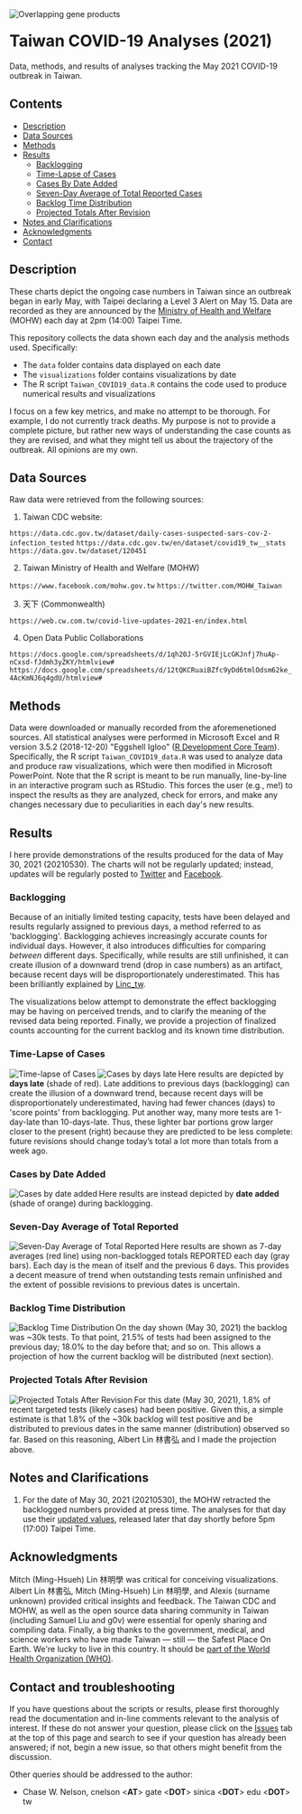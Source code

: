 <img src="https://github.com/chasewnelson/SARS-CoV-2-ORF3d/blob/master/images/cover_image.png?raw=true" title="Overlapping gene products" alt="Overlapping gene products" align="left" size="small">

# Taiwan COVID-19 Analyses (2021)
Data, methods, and results of analyses tracking the May 2021 COVID-19 outbreak in Taiwan.


## <a name="contents"></a>Contents

* [Description](#description)
* [Data Sources](#data-sources)
* [Methods](#methods)
* [Results](#results)
	* [Backlogging](#backlogging)
	* [Time-Lapse of Cases](#time)
	* [Cases By Date Added](#cases)
	* [Seven-Day Average of Total Reported Cases](#seven)
	* [Backlog Time Distribution](#backlog)
	* [Projected Totals After Revision](#projected)
* [Notes and Clarifications](#notes)
* [Acknowledgments](#acknowledgments)
* [Contact](#contact)


## <a name="description"></a>Description

These charts depict the ongoing case numbers in Taiwan since an outbreak began in early May, with Taipei declaring a Level 3 Alert on May 15. Data are recorded as they are announced by the [Ministry of Health and Welfare](https://www.facebook.com/mohw.gov.tw) (MOHW) each day at 2pm (14:00) Taipei Time. 

This repository collects the data shown each day and the analysis methods used. Specifically:

* The `data` folder contains data displayed on each date
* The `visualizations` folder contains visualizations by date
* The R script `Taiwan_COVID19_data.R` contains the code used to produce numerical results and visualizations

I focus on a few key metrics, and make no attempt to be thorough. For example, I do not currently track deaths. My purpose is not to provide a complete picture, but rather new ways of understanding the case counts as they are revised, and what they might tell us about the trajectory of the outbreak. All opinions are my own.


## <a name="data-sources"></a>Data Sources

Raw data were retrieved from the following sources:

1. Taiwan CDC website: 

`https://data.cdc.gov.tw/dataset/daily-cases-suspected-sars-cov-2-infection_tested`
`https://data.cdc.gov.tw/en/dataset/covid19_tw__stats`
`https://data.gov.tw/dataset/120451`

2. Taiwan Ministry of Health and Welfare (MOHW)

`https://www.facebook.com/mohw.gov.tw`
`https://twitter.com/MOHW_Taiwan`

3. 天下 (Commonwealth)

`https://web.cw.com.tw/covid-live-updates-2021-en/index.html`

4. Open Data Public Collaborations

`https://docs.google.com/spreadsheets/d/1qh20J-5rGVIEjLcGKJnfj7huAp-nCxsd-fJdmh3yZKY/htmlview#`
`https://docs.google.com/spreadsheets/d/12tQKCRuaiBZfc9yDd6tmlOdsm62ke_4AcKmNJ6q4gdU/htmlview#`


## <a name="methods"></a>Methods

Data were downloaded or manually recorded from the aforemenetioned sources. All statistical analyses were performed in Microsoft Excel and R version 3.5.2 (2018-12-20) "Eggshell Igloo" (<a target="_blank" href="https://www.R-project.org/">R Development Core Team</a>). Specifically, the R script `Taiwan_COVID19_data.R` was used to analyze data and produce raw visualizations, which were then modified in Microsoft PowerPoint. Note that the R script is meant to be run manually, line-by-line in an interactive program such as RStudio. This forces the user (e.g., me!) to inspect the results as they are analyzed, check for errors, and make any changes necessary due to peculiarities in each day's new results.


## <a name="results"></a>Results

I here provide demonstrations of the results produced for the data of May 30, 2021 (20210530). The charts will not be regularly updated; instead, updates will be regularly posted to <a target="_blank" href="https://twitter.com/chasewnelson">Twitter</a> and <a target="_blank" href="https://www.facebook.com/chasewnelson">Facebook</a>. 

### <a name="backlogging"></a>Backlogging

Because of an initially limited testing capacity, tests have been delayed and results regularly assigned to previous days, a method referred to as 'backlogging'. Backlogging achieves increasingly accurate counts for individual days. However, it also introduces difficulties for comparing *between* different days. Specifically, while results are still unfinished, it can create illusion of a downward trend (drop in case numbers) as an artifact, because recent days will be disproportionately underestimated. This has been brilliantly explained by [Linc_tw](https://twitter.com/Linc_tw/status/1397207338059276297).

The visualizations below attempt to demonstrate the effect backlogging may be having on perceived trends, and to clarify the meaning of the revised data being reported. Finally, we provide a projection of finalized counts accounting for the current backlog and its known time distribution.


### <a name="time"></a>Time-Lapse of Cases

<img src="https://github.com/chasewnelson/Taiwan-COVID-19-2021/blob/main/visualizations/time_lapse_20210530.gif?raw=true" title="Time-lapse of Cases" alt="Time-lapse of Cases" align="left" size="small">

<img src="https://github.com/chasewnelson/Taiwan-COVID-19-2021/blob/main/visualizations/cases_by_days_late_20210530.png?raw=true" title="Cases by days late" alt="Cases by days late" align="left" size="small">

Here results are depicted by **days late** (shade of red). Late additions to previous days (backlogging) can create the illusion of a downward trend, because recent days will be disproportionately underestimated, having had fewer chances (days) to 'score points' from backlogging. Put another way, many more tests are 1-day-late than 10-days-late. Thus, these lighter bar portions grow larger closer to the present (right) because they are predicted to be less complete: future revisions should change today’s total a lot more than totals from a week ago.


### <a name="cases"></a>Cases by Date Added

<img src="https://github.com/chasewnelson/Taiwan-COVID-19-2021/blob/main/visualizations/cases_by_date_added_20210530.png?raw=true" title="Cases by date added" alt="Cases by date added" align="left" size="small">

Here results are instead depicted by **date added** (shade of orange) during backlogging.


### <a name="seven"></a>Seven-Day Average of Total Reported

<img src="https://github.com/chasewnelson/Taiwan-COVID-19-2021/blob/main/visualizations/cases_reported_7dayWindow_20210530.png?raw=true" title="Seven-Day Average of Total Reported" alt="Seven-Day Average of Total Reported" align="left" size="small">

Here results are shown as 7-day averages (red line) using non-backlogged totals REPORTED each day (gray bars). Each day is the mean of itself and the previous 6 days. This provides a decent measure of trend when outstanding tests remain unfinished and the extent of possible revisions to previous dates is uncertain.


### <a name="backlog"></a>Backlog Time Distribution

<img src="https://github.com/chasewnelson/Taiwan-COVID-19-2021/blob/main/visualizations/backlog_time_distribution_20210530.png?raw=true" title="Backlog Time Distribution" alt="Backlog Time Distribution" align="left" size="small">

On the day shown (May 30, 2021) the backlog was ~30k tests. To that point, 21.5% of tests had been assigned to the previous day; 18.0% to the day before that; and so on. This allows a projection of how the current backlog will be distributed (next section).


### <a name="projected"></a>Projected Totals After Revision

<img src="https://github.com/chasewnelson/Taiwan-COVID-19-2021/blob/main/visualizations/projected_total_20210530.png?raw=true" title="Projected Totals After Revision" alt="Projected Totals After Revision" align="left" size="small">

For this date (May 30, 2021), 1.8% of recent targeted tests (likely cases) had been positive. Given this, a simple estimate is that 1.8% of the ~30k backlog will test positive and be distributed to previous dates in the same manner (distribution) observed so far. Based on this reasoning, Albert Lin 林書弘 and I made the projection above.


## <a name="notes"></a>Notes and Clarifications

1. For the date of May 30, 2021 (20210530), the MOHW retracted the backlogged numbers provided at press time. The analyses for that day use their [updated values](https://twitter.com/MOHW_Taiwan/status/1398166785363349505), released later that day shortly before 5pm (17:00) Taipei Time.


## <a name="acknowledgments"></a>Acknowledgments

Mitch (Ming-Hsueh) Lin 林明學 was critical for conceiving visualizations. Albert Lin 林書弘, Mitch (Ming-Hsueh) Lin 林明學, and Alexis (surname unknown) provided critical insights and feedback. The Taiwan CDC and MOHW, as well as the open source data sharing community in Taiwan (including Samuel Liu and g0v) were essential for openly sharing and compiling data. Finally, a big thanks to the government, medical, and science workers who have made Taiwan — still — the Safest Place On Earth. We're lucky to live in this country. It should be <a target="_blank" href="https://www.nature.com/articles/d41586-020-00693-2">part of the World Health Organization (WHO)</a>.


## <a name="contact"></a>Contact and troubleshooting

If you have questions about the scripts or results, please first thoroughly read the documentation and in-line comments relevant to the analysis of interest. If these do not answer your question, please click on the <a target="_blank" href="https://github.com/chasewnelson/Taiwan-COVID-19-2021/issues">Issues</a> tab at the top of this page and search to see if your question has already been answered; if not, begin a new issue, so that others might benefit from the discussion.

Other queries should be addressed to the author: 

*  Chase W. Nelson, cnelson <**AT**> gate <**DOT**> sinica <**DOT**> edu <**DOT**> tw
